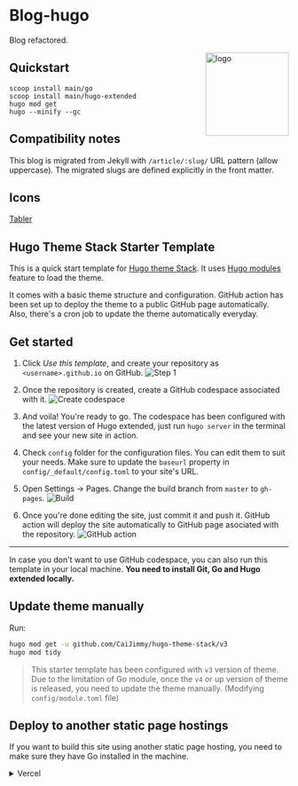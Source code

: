 # Blog-hugo

Blog refactored.

<img align="right" width="150" alt="logo" src="https://user-images.githubusercontent.com/5889006/190859553-5b229b4f-c476-4cbd-928f-890f5265ca4c.png">

## Quickstart

```pwsh
scoop install main/go
scoop install main/hugo-extended
hugo mod get
hugo --minify --gc
```

## Compatibility notes

This blog is migrated from Jekyll with `/article/:slug/` URL pattern (allow uppercase). The migrated slugs are defined explicitly in the front matter.

## Icons

[Tabler](https://tabler.io/icons)

## Hugo Theme Stack Starter Template

This is a quick start template for [Hugo theme Stack](https://github.com/CaiJimmy/hugo-theme-stack). It uses [Hugo modules](https://gohugo.io/hugo-modules/) feature to load the theme.

It comes with a basic theme structure and configuration. GitHub action has been set up to deploy the theme to a public GitHub page automatically. Also, there's a cron job to update the theme automatically everyday.

## Get started

1. Click _Use this template_, and create your repository as `<username>.github.io` on GitHub.
   ![Step 1](https://user-images.githubusercontent.com/5889006/156916624-20b2a784-f3a9-4718-aa5f-ce2a436b241f.png)

2. Once the repository is created, create a GitHub codespace associated with it.
   ![Create codespace](https://user-images.githubusercontent.com/5889006/156916672-43b7b6e9-4ffb-4704-b4ba-d5ca40ffcae7.png)

3. And voila! You're ready to go. The codespace has been configured with the latest version of Hugo extended, just run `hugo server` in the terminal and see your new site in action.

4. Check `config` folder for the configuration files. You can edit them to suit your needs. Make sure to update the `baseurl` property in `config/_default/config.toml` to your site's URL.

5. Open Settings -> Pages. Change the build branch from `master` to `gh-pages`.
   ![Build](https://github.com/namanh11611/hugo-theme-stack-starter/assets/16586200/12c763cd-bead-4923-b610-8788f388fcb5)

6. Once you're done editing the site, just commit it and push it. GitHub action will deploy the site automatically to GitHub page asociated with the repository.
   ![GitHub action](https://user-images.githubusercontent.com/5889006/156916881-90b8bb9b-1925-4e60-9d7a-8026cda729bf.png)

---

In case you don't want to use GitHub codespace, you can also run this template in your local machine. **You need to install Git, Go and Hugo extended locally.**

## Update theme manually

Run:

```bash
hugo mod get -u github.com/CaiJimmy/hugo-theme-stack/v3
hugo mod tidy
```

> This starter template has been configured with `v3` version of theme. Due to the limitation of Go module, once the `v4` or up version of theme is released, you need to update the theme manually. (Modifying `config/module.toml` file)

## Deploy to another static page hostings

If you want to build this site using another static page hosting, you need to make sure they have Go installed in the machine.

<details>
  <summary>Vercel</summary>
  
You need to overwrite build command to install manually Go:

```
amazon-linux-extras install golang1.11 && hugo --gc --minify
```

![](https://user-images.githubusercontent.com/5889006/156917172-01e4d418-3469-4ffb-97e4-a905d28b8424.png)

If you are using Node.js 20, you need to overwrite the install command to install manually Go:

```
dnf install -y golang
```

![image](https://github.com/zhi-yi-huang/hugo-theme-stack-starter/assets/83860323/777c1109-dfc8-4893-9db7-1305ec027cf5)

Make sure also to specify Hugo version in the environment variable `HUGO_VERSION` (Use the latest version of Hugo extended):

![Environment variable](https://user-images.githubusercontent.com/5889006/156917212-afb7c70d-ab85-480f-8288-b15781a462c0.png)

</details>

